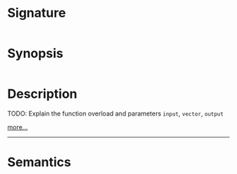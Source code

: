 # Signature
```vikid-signature
```

# Synopsis
```vikid-synopsis
```

# Description
TODO: Explain the function overload and parameters `input`, `vector`, `output`

[more...](https://en.wikipedia.org/wiki/Translation_(geometry))

----
# Semantics